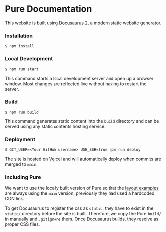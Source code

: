 # Pure Documentation

This website is built using [Docusaurus 2](https://v2.docusaurus.io/), a modern static website generator.

### Installation

```
$ npm install
```

### Local Development

```
$ npm run start
```

This command starts a local development server and open up a browser window. Most changes are reflected live without having to restart the server.

### Build

```
$ npm run build
```

This command generates static content into the `build` directory and can be served using any static contents hosting service.

### Deployment

```
$ GIT_USER=<Your GitHub username> USE_SSH=true npm run deploy
```

The site is hosted on [Vercel](https://vercel.com/) and will automatically deploy when commits are merged to `main`.

### Including Pure

We want to use the locally built version of Pure so that the [layout examples](https://purecss.io/layouts/) are always using the `main` version, previously they had used a hardcoded CDN link.

To get Docusaurus to register the css as `static`, they have to exist in the `static/` directory before the site is built. Therefore, we copy the Pure `build/` in manually and `.gitignore` them. Once Docusaurus builds, they resolve as proper CSS files.
